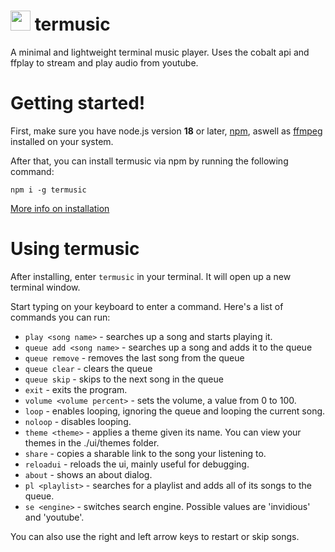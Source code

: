 # <img src="https://github.com/pyrretsoftware/termusic/raw/main/images/icon.png" width="32"/> termusic

A minimal and lightweight terminal music player. Uses the cobalt api and ffplay to stream and play audio from youtube.
# Getting started!
First, make sure you have node.js version **18** or later, [npm](https://npmjs.org), aswell as [ffmpeg](https://ffmpeg.org) installed on your system.

After that, you can install termusic via npm by running the following command:

```
npm i -g termusic
```

[More info on installation](https://github.com/pyrretsoftware/termusic/wiki/Installing-termusic)
# Using termusic
After installing, enter ``termusic`` in your terminal. It will open up a new terminal window.

Start typing on your keyboard to enter a command. Here's a list of commands you can run:
- ``play <song name>`` - searches up a song and starts playing it.
- ``queue add <song name>`` - searches up a song and adds it to the queue
- ``queue remove`` - removes the last song from the queue
- ``queue clear`` - clears the queue
- ``queue skip`` - skips to the next song in the queue
- ``exit`` - exits the program.
- ``volume <volume percent>`` - sets the volume, a value from 0 to 100.
- ``loop`` - enables looping, ignoring the queue and looping the current song.
- ``noloop`` - disables looping.
- ``theme <theme>`` - applies a theme given its name. You can view your themes in the ./ui/themes folder.
- ``share`` - copies a sharable link to the song your listening to.
- ``reloadui`` - reloads the ui, mainly useful for debugging.
- ``about`` - shows an about dialog.
- ``pl <playlist>`` - searches for a playlist and adds all of its songs to the queue.
- ``se <engine>`` - switches search engine. Possible values are 'invidious' and 'youtube'.

You can also use the right and left arrow keys to restart or skip songs.
